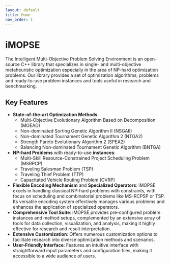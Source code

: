 ```yaml
---
layout: default
title: Home
nav_order: 1
---
```


# iMOPSE

The Intelligent Multi-Objective Problem Solving Environment is an open-source C++ library that specializes
in single- and multi-objective metaheuristic optimization especially in the area of NP-hard optimization problems.
Our library provides a set of optimization algorithms, problems and ready-to-use problem instances and tools useful in research and benchmarking.

## Key Features
- **State-of-the-art Optimization Methods**:
    - Multi-Objective Evolutionary Algorithm Based on Decomposition (MOEAD)
    - Non-dominated Sorting Genetic Algorithm II (NSGAII)
    - Non-dominated Tournament Genetic Algorithm 2 (NTGA2)
    - Strength Pareto Evolutionary Algorithm 2 (SPEA2)
    - Balancing Non-dominated Tournament Genetic Algorithm (BNTGA)
- **NP-hard Problems** with ready-to-use **instances**:
    - Multi-Skill Resource-Constrained Project Scheduling Problem (MSRPCP)
    - Traveling Salesman Problem (TSP)
    - Traveling Thief Problem (TTP)
    - Capacitated Vehicle Routing Problem (CVRP)
- **Flexible Encoding Mechanism** and **Specialized Operators**:  iMOPSE excels in handling classical NP-hard problems with constraints, with focus on scheduling and combinatorial problems like MS-RCPSP or TSP. Its versatile encoding system effectively manages various problems and enhances the application of specialized operators.
- **Comprehensive Tool Suite**: iMOPSE provides pre-configured problem instances and method setups, complemented by an extensive array of tools for data collection, visualization, and analysis, making it highly effective for research and result interpretation.
- **Extensive Customization**: Offers numerous customization options to facilitate research into diverse optimization methods and scenarios.
- **User-Friendly Interface**: Features an intuitive interface with straightforward input parameters and configuration files, making it accessible to a wide audience of users.
